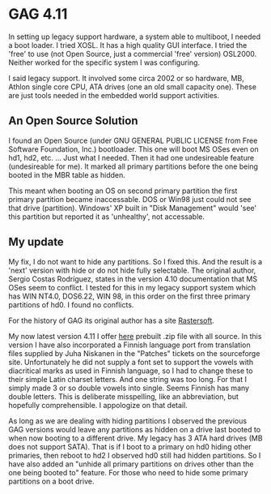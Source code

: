 # GAG 4.11

In setting up legacy support hardware, a system able to multiboot, I needed a boot loader. I tried XOSL. It has a high quality GUI interface. I tried the 'free' to use (not Open Source, just a commercial 'free' version) OSL2000. Neither worked for the specific system I was configuring.

I said legacy support. It involved some circa 2002 or so hardware, MB, Athlon single core CPU, ATA drives (one an old small capacity one). These are just tools needed in the embedded world support activities.

## An Open Source Solution

I found an Open Source (under GNU GENERAL PUBLIC LICENSE from Free Software Foundation, Inc.) bootloader. This one will boot MS OSes even on hd1, hd2, etc. ... Just what I needed. Then it had one undesireable feature (undesireable for me). It marked all primary partitions before the one being booted in the MBR table as hidden.

This meant when booting an OS on second primary partition the first primary partition became inaccessable. DOS or Win98 just could not see that drive (partition). Windows' XP built in "Disk Management" would 'see' this partition but reported it as 'unhealthy', not accessable.

## My update

My fix, I do not want to hide any partitions. So I fixed this. And the result is a 'next' version with hide or do not hide fully selectable. The original author, Sergio Costas Rodríguez, states in the version 4.10 documentation that MS OSes seem to conflict. I tested for this in my legacy support system which has WIN NT4.0, DOS6.22, WIN 98, in this order on the first three primary partitions of hd0. I found no conflicts.

For the history of GAG its original author has a site [Rastersoft](http://www.rastersoft.com/).

My now latest version 4.11 I offer [here](http://www.electronics-software.com/GAG4.11/GAG411.zip) prebuilt .zip file with all source. In this version I have also incorporated a Finnish language port from translation files supplied by Juha Niskanen in the "Patches" tickets on the sourceforge site. Unfortunately he did not supply a font set to support the vowels with diacritical marks as used in Finnish language, so I had to change these to their simple Latin charset letters. And one string was too long. For that I simply made 3 or so double vowels into single. Seems Finnish has many double letters. This is deliberate misspelling, like an abbreviation, but hopefully comprehensible. I appologize on that detail.

As long as we are dealing with hiding partitions I observed the previous GAG versions would leave any partitions as hidden on a drive last booted to when now booting to a different drive. My legacy has 3 ATA hard drives (MB does not support SATA). That is if I boot to a primary on hd0 hiding other primaries, then reboot to hd2 I observed hd0 still had hidden partitions. So I have also added an "unhide all primary partitions on drives other than the one being booted to" feature. For those who need to hide some primary partitions on a boot drive.
